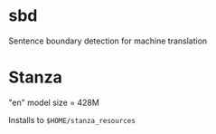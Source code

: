 # sbd
Sentence boundary detection for machine translation


# Stanza
"en" model size = 428M

Installs to `$HOME/stanza_resources`